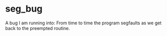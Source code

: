 # seg_bug
A bug I am running into: 
From time to time the program segfaults as we get back to the preempted routine.
